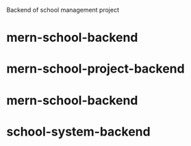 Backend of school management project
# mern-school-backend
# mern-school-project-backend
# mern-school-backend
# school-system-backend

